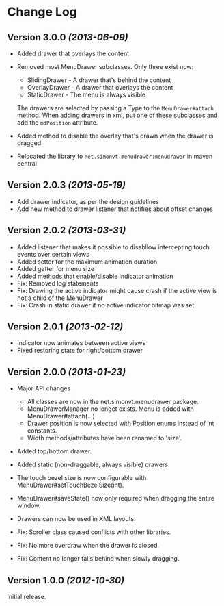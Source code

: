 Change Log
==========

Version 3.0.0 *(2013-06-09)*
----------------------------
 * Added drawer that overlays the content
 * Removed most MenuDrawer subclasses.
   Only three exist now:
     * SlidingDrawer - A drawer that's behind the content
     * OverlayDrawer - A drawer that overlays the content
     * StaticDrawer  - The menu is always visible

   The drawers are selected by passing a Type to the `MenuDrawer#attach` method.
   When adding drawers in xml, put one of these subclasses and add the
   `mdPosition` attribute.
 * Added method to disable the overlay that's drawn when the drawer is dragged
 * Relocated the library to `net.simonvt.menudrawer:menudrawer` in maven central

 Version 2.0.3 *(2013-05-19)*
 ----------------------------
  * Add drawer indicator, as per the design guidelines
  * Add new method to drawer listener that notifies about offset changes

Version 2.0.2 *(2013-03-31)*
----------------------------
 * Added listener that makes it possible to disabllow intercepting touch events over
   certain views
 * Added setter for the maximum animation duration
 * Added getter for menu size
 * Added methods that enable/disable indicator animation
 * Fix: Removed log statements
 * Fix: Drawing the active indicator might cause crash if the active view is not a
        child of the MenuDrawer
 * Fix: Crash in static drawer if no active indicator bitmap was set

Version 2.0.1 *(2013-02-12)*
----------------------------
 * Indicator now animates between active views
 * Fixed restoring state for right/bottom drawer

Version 2.0.0 *(2013-01-23)*
----------------------------

 * Major API changes

    * All classes are now in the net.simonvt.menudrawer package.
    * MenuDrawerManager no longet exists. Menu is added with MenuDrawer#attach(...).
    * Drawer position is now selected with Position enums instead of int constants.
    * Width methods/attributes have been renamed to 'size'.

 * Added top/bottom drawer.
 * Added static (non-draggable, always visible) drawers.
 * The touch bezel size is now configurable with MenuDrawer#setTouchBezelSize(int).
 * MenuDrawer#saveState() now only required when dragging the entire window.
 * Drawers can now be used in XML layouts.
 * Fix: Scroller class caused conflicts with other libraries.
 * Fix: No more overdraw when the drawer is closed.
 * Fix: Content no longer falls behind when slowly dragging.


Version 1.0.0 *(2012-10-30)*
----------------------------

Initial release.
